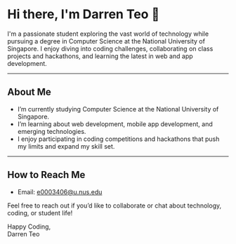 # Hi there, I'm Darren Teo 👋

I'm a passionate student exploring the vast world of technology while pursuing a degree in Computer Science at the National University of Singapore. I enjoy diving into coding challenges, collaborating on class projects and hackathons, and learning the latest in web and app development.

---

## About Me

- I’m currently studying Computer Science at the National University of Singapore.
- I’m learning about web development, mobile app development, and emerging technologies.
- I enjoy participating in coding competitions and hackathons that push my limits and expand my skill set.

---

## How to Reach Me

- Email: e0003406@u.nus.edu

Feel free to reach out if you’d like to collaborate or chat about technology, coding, or student life!

Happy Coding,  
Darren Teo
